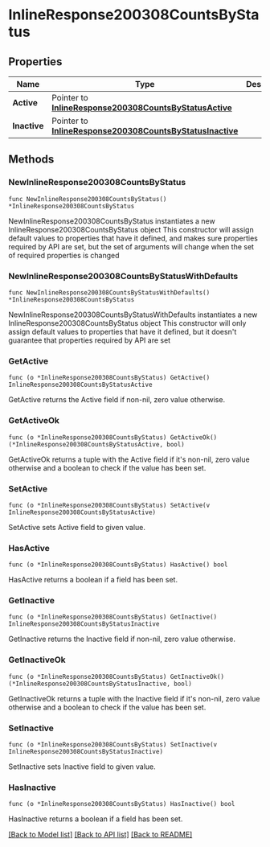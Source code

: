 # InlineResponse200308CountsByStatus

## Properties

Name | Type | Description | Notes
------------ | ------------- | ------------- | -------------
**Active** | Pointer to [**InlineResponse200308CountsByStatusActive**](InlineResponse200308CountsByStatusActive.md) |  | [optional] 
**Inactive** | Pointer to [**InlineResponse200308CountsByStatusInactive**](InlineResponse200308CountsByStatusInactive.md) |  | [optional] 

## Methods

### NewInlineResponse200308CountsByStatus

`func NewInlineResponse200308CountsByStatus() *InlineResponse200308CountsByStatus`

NewInlineResponse200308CountsByStatus instantiates a new InlineResponse200308CountsByStatus object
This constructor will assign default values to properties that have it defined,
and makes sure properties required by API are set, but the set of arguments
will change when the set of required properties is changed

### NewInlineResponse200308CountsByStatusWithDefaults

`func NewInlineResponse200308CountsByStatusWithDefaults() *InlineResponse200308CountsByStatus`

NewInlineResponse200308CountsByStatusWithDefaults instantiates a new InlineResponse200308CountsByStatus object
This constructor will only assign default values to properties that have it defined,
but it doesn't guarantee that properties required by API are set

### GetActive

`func (o *InlineResponse200308CountsByStatus) GetActive() InlineResponse200308CountsByStatusActive`

GetActive returns the Active field if non-nil, zero value otherwise.

### GetActiveOk

`func (o *InlineResponse200308CountsByStatus) GetActiveOk() (*InlineResponse200308CountsByStatusActive, bool)`

GetActiveOk returns a tuple with the Active field if it's non-nil, zero value otherwise
and a boolean to check if the value has been set.

### SetActive

`func (o *InlineResponse200308CountsByStatus) SetActive(v InlineResponse200308CountsByStatusActive)`

SetActive sets Active field to given value.

### HasActive

`func (o *InlineResponse200308CountsByStatus) HasActive() bool`

HasActive returns a boolean if a field has been set.

### GetInactive

`func (o *InlineResponse200308CountsByStatus) GetInactive() InlineResponse200308CountsByStatusInactive`

GetInactive returns the Inactive field if non-nil, zero value otherwise.

### GetInactiveOk

`func (o *InlineResponse200308CountsByStatus) GetInactiveOk() (*InlineResponse200308CountsByStatusInactive, bool)`

GetInactiveOk returns a tuple with the Inactive field if it's non-nil, zero value otherwise
and a boolean to check if the value has been set.

### SetInactive

`func (o *InlineResponse200308CountsByStatus) SetInactive(v InlineResponse200308CountsByStatusInactive)`

SetInactive sets Inactive field to given value.

### HasInactive

`func (o *InlineResponse200308CountsByStatus) HasInactive() bool`

HasInactive returns a boolean if a field has been set.


[[Back to Model list]](../README.md#documentation-for-models) [[Back to API list]](../README.md#documentation-for-api-endpoints) [[Back to README]](../README.md)


